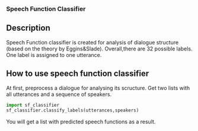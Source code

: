   
   ### Speech Function Classifier
## Description
Speech Function classifier is created for analysis of dialogue structure (based on the theory by Eggins&Slade). Overall,there are 32 possible labels. One label is assigned to one utterance. 

## How to use speech function classifier
At first, preprocess a dialogue for analysing its scructure. Get two lists with all utterances and a sequence of speakers. 
```python
import sf_classifier
sf_classifier.classify_labels(utterances,speakers)
```
You will get a list with predicted speech functions as a result.
